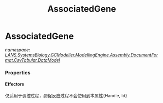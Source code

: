 ﻿---
title: AssociatedGene
---

# AssociatedGene
_namespace: [LANS.SystemsBiology.GCModeller.ModellingEngine.Assembly.DocumentFormat.CsvTabular.DataModel](N-LANS.SystemsBiology.GCModeller.ModellingEngine.Assembly.DocumentFormat.CsvTabular.DataModel.html)_






### Properties

#### Effectors
仅适用于调控过程，酶促反应过程不会使用到本属性{Handle, Id}
